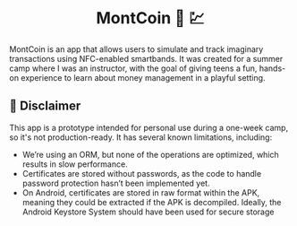 <h1 align="center"> MontCoin 💸 💹 </h1>
MontCoin is an app that allows users to simulate and track imaginary transactions using NFC-enabled smartbands. It was created for a summer camp where I was an instructor, with the goal of giving teens a fun, hands-on experience to learn about money management in a playful setting.

## 🚧 Disclaimer
This app is a prototype intended for personal use during a one-week camp, so it's not production-ready. It has several known limitations, including: 

  - We’re using an ORM, but none of the operations are optimized, which results in slow performance.
  - Certificates are stored without passwords, as the code to handle password protection hasn’t been implemented yet.
  - On Android, certificates are stored in raw format within the APK, meaning they could be extracted if the APK is decompiled. Ideally, the Android Keystore System should have been used for secure storage

